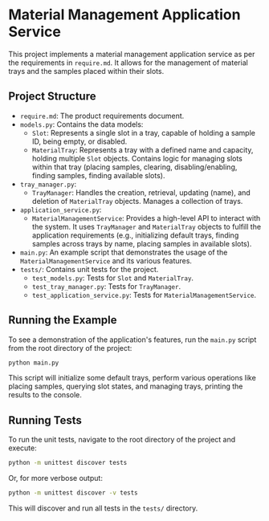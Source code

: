 # Material Management Application Service

This project implements a material management application service as per the requirements in `require.md`. It allows for the management of material trays and the samples placed within their slots.

## Project Structure

-   `require.md`: The product requirements document.
-   `models.py`: Contains the data models:
    -   `Slot`: Represents a single slot in a tray, capable of holding a sample ID, being empty, or disabled.
    -   `MaterialTray`: Represents a tray with a defined name and capacity, holding multiple `Slot` objects. Contains logic for managing slots within that tray (placing samples, clearing, disabling/enabling, finding samples, finding available slots).
-   `tray_manager.py`:
    -   `TrayManager`: Handles the creation, retrieval, updating (name), and deletion of `MaterialTray` objects. Manages a collection of trays.
-   `application_service.py`:
    -   `MaterialManagementService`: Provides a high-level API to interact with the system. It uses `TrayManager` and `MaterialTray` objects to fulfill the application requirements (e.g., initializing default trays, finding samples across trays by name, placing samples in available slots).
-   `main.py`: An example script that demonstrates the usage of the `MaterialManagementService` and its various features.
-   `tests/`: Contains unit tests for the project.
    -   `test_models.py`: Tests for `Slot` and `MaterialTray`.
    -   `test_tray_manager.py`: Tests for `TrayManager`.
    -   `test_application_service.py`: Tests for `MaterialManagementService`.

## Running the Example

To see a demonstration of the application's features, run the `main.py` script from the root directory of the project:

```bash
python main.py
```

This script will initialize some default trays, perform various operations like placing samples, querying slot states, and managing trays, printing the results to the console.

## Running Tests

To run the unit tests, navigate to the root directory of the project and execute:

```bash
python -m unittest discover tests
```
Or, for more verbose output:
```bash
python -m unittest discover -v tests
```

This will discover and run all tests in the `tests/` directory.
